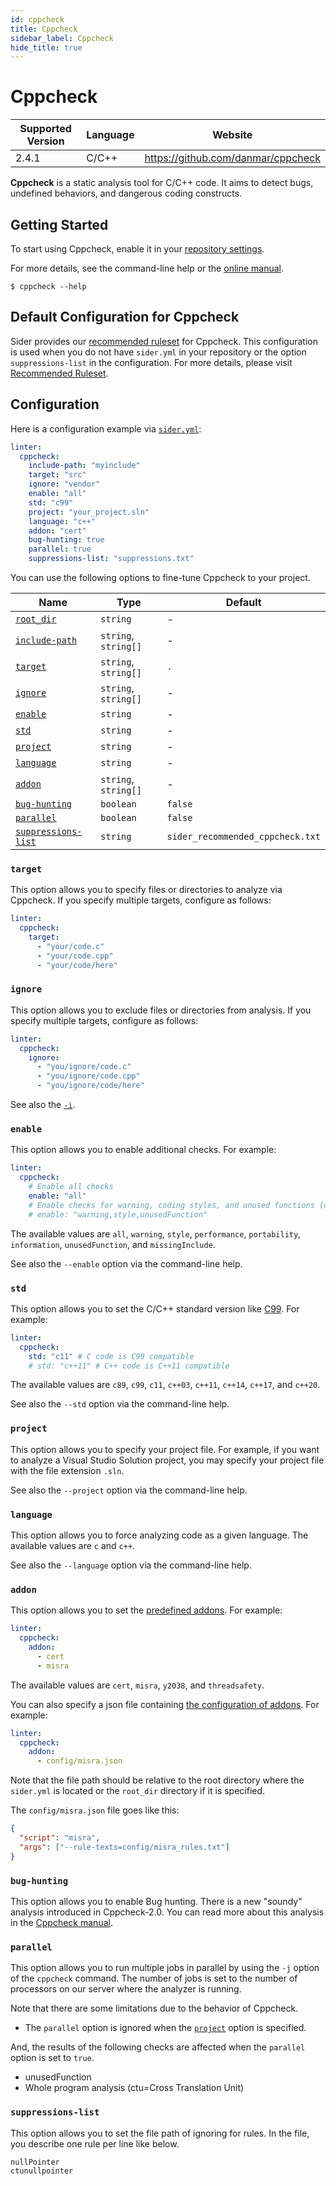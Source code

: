 ```yaml
---
id: cppcheck
title: Cppcheck
sidebar_label: Cppcheck
hide_title: true
---
```


# Cppcheck

| Supported Version | Language | Website                            |
| ----------------- | -------- | ---------------------------------- |
| 2.4.1             | C/C++    | https://github.com/danmar/cppcheck |

**Cppcheck** is a static analysis tool for C/C++ code. It aims to detect bugs, undefined behaviors, and dangerous coding constructs.

## Getting Started

To start using Cppcheck, enable it in your [repository settings](../../getting-started/repository-settings.md).

For more details, see the command-line help or the [online manual](https://github.com/danmar/cppcheck/blob/main/man/manual.md).

```console
$ cppcheck --help
```

## Default Configuration for Cppcheck

Sider provides our [recommended ruleset](https://github.com/sider/runners/blob/HEAD/images/cppcheck/sider_recommended_cppcheck.txt) for Cppcheck.
This configuration is used when you do not have `sider.yml` in your repository or the option `suppressions-list` in the configuration.
For more details, please visit [Recommended Ruleset](../../getting-started/recommended-rules.md).

## Configuration

Here is a configuration example via [`sider.yml`](../../getting-started/custom-configuration.md):

```yaml
linter:
  cppcheck:
    include-path: "myinclude"
    target: "src"
    ignore: "vendor"
    enable: "all"
    std: "c99"
    project: "your_project.sln"
    language: "c++"
    addon: "cert"
    bug-hunting: true
    parallel: true
    suppressions-list: "suppressions.txt"
```

You can use the following options to fine-tune Cppcheck to your project.

| Name                                                                                          | Type                 | Default                          |
| --------------------------------------------------------------------------------------------- | -------------------- | -------------------------------- |
| [`root_dir`](../../getting-started/custom-configuration.md#linteranalyzer_idroot_dir)         | `string`             | -                                |
| [`include-path`](../../getting-started/custom-configuration.md#linteranalyzer_idinclude-path) | `string`, `string[]` | -                                |
| [`target`](#target)                                                                           | `string`, `string[]` | `.`                              |
| [`ignore`](#ignore)                                                                           | `string`, `string[]` | -                                |
| [`enable`](#enable)                                                                           | `string`             | -                                |
| [`std`](#std)                                                                                 | `string`             | -                                |
| [`project`](#project)                                                                         | `string`             | -                                |
| [`language`](#language)                                                                       | `string`             | -                                |
| [`addon`](#addon)                                                                             | `string`, `string[]` | -                                |
| [`bug-hunting`](#bug-hunting)                                                                 | `boolean`            | `false`                          |
| [`parallel`](#parallel)                                                                       | `boolean`            | `false`                          |
| [`suppressions-list`](#suppressions-list)                                                     | `string`             | `sider_recommended_cppcheck.txt` |

### `target`

This option allows you to specify files or directories to analyze via Cppcheck. If you specify multiple targets, configure as follows:

```yaml
linter:
  cppcheck:
    target:
      - "your/code.c"
      - "your/code.cpp"
      - "your/code/here"
```

### `ignore`

This option allows you to exclude files or directories from analysis.
If you specify multiple targets, configure as follows:

```yaml
linter:
  cppcheck:
    ignore:
      - "you/ignore/code.c"
      - "you/ignore/code.cpp"
      - "you/ignore/code/here"
```

See also the [`-i`](https://github.com/danmar/cppcheck/blob/main/man/manual.md#excluding-a-file-or-folder-from-checking).

### `enable`

This option allows you to enable additional checks. For example:

```yaml
linter:
  cppcheck:
    # Enable all checks
    enable: "all"
    # Enable checks for warning, coding styles, and unused functions (comma-separated)
    # enable: "warning,style,unusedFunction"
```

The available values are `all`, `warning`, `style`, `performance`, `portability`, `information`, `unusedFunction`, and `missingInclude`.

See also the `--enable` option via the command-line help.

### `std`

This option allows you to set the C/C++ standard version like [C99](https://en.wikipedia.org/wiki/C99). For example:

```yaml
linter:
  cppcheck:
    std: "c11" # C code is C99 compatible
    # std: "c++11" # C++ code is C++11 compatible
```

The available values are `c89`, `c99`, `c11`, `c++03`, `c++11`, `c++14`, `c++17`, and `c++20`.

See also the `--std` option via the command-line help.

### `project`

This option allows you to specify your project file.
For example, if you want to analyze a Visual Studio Solution project, you may specify your project file with the file extension `.sln`.

See also the `--project` option via the command-line help.

### `language`

This option allows you to force analyzing code as a given language. The available values are `c` and `c++`.

See also the `--language` option via the command-line help.

### `addon`

This option allows you to set the [predefined addons](https://github.com/danmar/cppcheck/tree/main/addons#readme). For example:

```yaml
linter:
  cppcheck:
    addon:
      - cert
      - misra
```

The available values are `cert`, `misra`, `y2038`, and `threadsafety`.

You can also specify a json file containing [the configuration of addons](https://github.com/danmar/cppcheck/blob/main/man/manual.md#running-addons). For example:

```yaml
linter:
  cppcheck:
    addon:
      - config/misra.json
```

Note that the file path should be relative to the root directory where the `sider.yml` is located or the `root_dir` directory if it is specified.

The `config/misra.json` file goes like this:

```json
{
  "script": "misra",
  "args": ["--rule-texts=config/misra_rules.txt"]
}
```

### `bug-hunting`

This option allows you to enable Bug hunting. There is a new "soundy" analysis introduced in Cppcheck-2.0. You can read more about this analysis in the [Cppcheck manual](https://github.com/danmar/cppcheck/blob/main/man/manual.md#bug-hunting).

### `parallel`

This option allows you to run multiple jobs in parallel by using the `-j` option of the `cppcheck` command. The number of jobs is set to the number of processors on our server where the analyzer is running.

Note that there are some limitations due to the behavior of Cppcheck.

- The `parallel` option is ignored when the [`project`](#project) option is specified.

And, the results of the following checks are affected when the `parallel` option is set to `true`.

- unusedFunction
- Whole program analysis (ctu=Cross Translation Unit)

### `suppressions-list`

This option allows you to set the file path of ignoring for rules.
In the file, you describe one rule per line like below.

```
nullPointer
ctunullpointer
```
